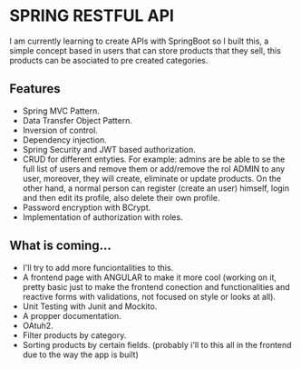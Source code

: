 # SPRING RESTFUL API
I am currently learning to create APIs with SpringBoot so I built this, a simple concept based in users that can store products that they sell, this products can be asociated to pre created categories.

## Features
- Spring MVC Pattern.
- Data Transfer Object Pattern.
- Inversion of control.
- Dependency injection.
- Spring Security and JWT based authorization.
- CRUD for different entyties. For example: admins are be able to se the full list of users and remove them or add/remove the rol ADMIN to any user, moreover, they will create, eliminate or update products. On the other hand, a normal person can register (create an user) himself, login and then edit its profile, also delete their own profile.
- Password encryption with BCrypt.
- Implementation of authorization with roles.


## What is coming...
- I'll try to add more funciontalities to this.
- A frontend page with ANGULAR to make it more cool (working on it, pretty basic just to make the frontend conection and functionalities and reactive forms with validations, not focused on style or looks at all).
- Unit Testing with Junit and Mockito.
- A propper documentation.
- OAtuh2.
- Filter products by category.
- Sorting products by certain fields. (probably i'll to this all in the frontend due to the way the app is built)
